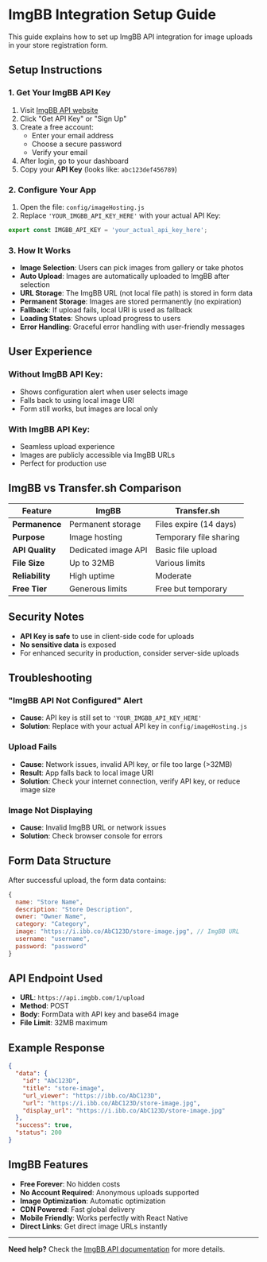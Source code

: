 # ImgBB Integration Setup Guide

This guide explains how to set up ImgBB API integration for image uploads in your store registration form.

## Setup Instructions

### 1. Get Your ImgBB API Key

1. Visit [ImgBB API website](https://api.imgbb.com/)
2. Click "Get API Key" or "Sign Up"
3. Create a free account:
   - Enter your email address
   - Choose a secure password
   - Verify your email
4. After login, go to your dashboard
5. Copy your **API Key** (looks like: `abc123def456789`)

### 2. Configure Your App

1. Open the file: `config/imageHosting.js`
2. Replace `'YOUR_IMGBB_API_KEY_HERE'` with your actual API Key:

```javascript
export const IMGBB_API_KEY = 'your_actual_api_key_here';
```

### 3. How It Works

- **Image Selection**: Users can pick images from gallery or take photos
- **Auto Upload**: Images are automatically uploaded to ImgBB after selection  
- **URL Storage**: The ImgBB URL (not local file path) is stored in form data
- **Permanent Storage**: Images are stored permanently (no expiration)
- **Fallback**: If upload fails, local URI is used as fallback
- **Loading States**: Shows upload progress to users
- **Error Handling**: Graceful error handling with user-friendly messages

## User Experience

### Without ImgBB API Key:
- Shows configuration alert when user selects image
- Falls back to using local image URI
- Form still works, but images are local only

### With ImgBB API Key:
- Seamless upload experience
- Images are publicly accessible via ImgBB URLs
- Perfect for production use

## ImgBB vs Transfer.sh Comparison

| Feature | ImgBB | Transfer.sh |
|---------|--------|-------------|
| **Permanence** | Permanent storage | Files expire (14 days) |
| **Purpose** | Image hosting | Temporary file sharing |
| **API Quality** | Dedicated image API | Basic file upload |
| **File Size** | Up to 32MB | Various limits |
| **Reliability** | High uptime | Moderate |
| **Free Tier** | Generous limits | Free but temporary |

## Security Notes

- **API Key is safe** to use in client-side code for uploads
- **No sensitive data** is exposed
- For enhanced security in production, consider server-side uploads

## Troubleshooting

### "ImgBB API Not Configured" Alert
- **Cause**: API key is still set to `'YOUR_IMGBB_API_KEY_HERE'`
- **Solution**: Replace with your actual API key in `config/imageHosting.js`

### Upload Fails
- **Cause**: Network issues, invalid API key, or file too large (>32MB)
- **Result**: App falls back to local image URI
- **Solution**: Check your internet connection, verify API key, or reduce image size

### Image Not Displaying
- **Cause**: Invalid ImgBB URL or network issues
- **Solution**: Check browser console for errors

## Form Data Structure

After successful upload, the form data contains:

```javascript
{
  name: "Store Name",
  description: "Store Description", 
  owner: "Owner Name",
  category: "Category",
  image: "https://i.ibb.co/AbC123D/store-image.jpg", // ImgBB URL
  username: "username", 
  password: "password"
}
```

## API Endpoint Used

- **URL**: `https://api.imgbb.com/1/upload`
- **Method**: POST
- **Body**: FormData with API key and base64 image
- **File Limit**: 32MB maximum

## Example Response

```json
{
  "data": {
    "id": "AbC123D",
    "title": "store-image",
    "url_viewer": "https://ibb.co/AbC123D",
    "url": "https://i.ibb.co/AbC123D/store-image.jpg",
    "display_url": "https://i.ibb.co/AbC123D/store-image.jpg"
  },
  "success": true,
  "status": 200
}
```

## ImgBB Features

- **Free Forever**: No hidden costs
- **No Account Required**: Anonymous uploads supported
- **Image Optimization**: Automatic optimization
- **CDN Powered**: Fast global delivery
- **Mobile Friendly**: Works perfectly with React Native
- **Direct Links**: Get direct image URLs instantly

---

**Need help?** Check the [ImgBB API documentation](https://api.imgbb.com/) for more details.
